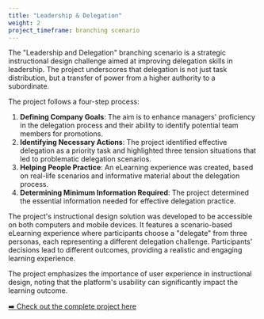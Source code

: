 ```yaml
---
title: "Leadership & Delegation"
weight: 2
project_timeframe: branching scenario
---
```


The "Leadership and Delegation" branching scenario is a strategic instructional design challenge  aimed at improving delegation skills in leadership. The project underscores that delegation is not just task distribution, but a transfer of power from a higher authority to a subordinate.

The project follows a four-step process:

1. **Defining Company Goals**: The aim is to enhance managers' proficiency in the delegation process and their ability to identify potential team members for promotions.
2. **Identifying Necessary Actions**: The project identified effective delegation as a priority task and highlighted three tension situations that led to problematic delegation scenarios.
3. **Helping People Practice**: An eLearning experience was created, based on real-life scenarios and informative material about the delegation process.
4. **Determining Minimum Information Required**: The project determined the essential information needed for effective delegation practice.

The project's instructional design solution was developed to be accessible on both computers and mobile devices. It features a scenario-based eLearning experience where participants choose a "delegate" from three personas, each representing a different delegation challenge. Participants' decisions lead to different outcomes, providing a realistic and engaging learning experience.

The project emphasizes the importance of user experience in instructional design, noting that the platform's usability can significantly impact the learning outcome.

[➡️ Check out the complete project here]()